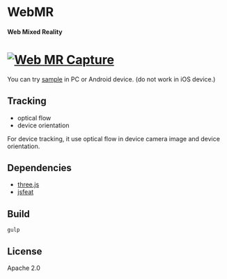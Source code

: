 # WebMR

#### Web Mixed Reality ####
# [![Web MR Capture](https://raw.githubusercontent.com/moritanian/WebMR/master/screenshot/christmas_version.jpg)](https://webmr.ml/)

You can try [sample](https://webmr.ml/) in PC or Android device.
 (do not work in iOS device.)


## Tracking
- optical flow 
- device orientation  

For device tracking, it use optical flow in device camera image and device orientation.
 
## Dependencies
- [three.js](https://threejs.org/)
- [jsfeat](https://inspirit.github.io/jsfeat/)

## Build
``` gulp ```


## License
Apache 2.0  
